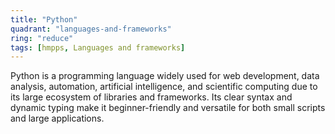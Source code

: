```yaml
---
title: "Python"
quadrant: "languages-and-frameworks"
ring: "reduce"
tags: [hmpps, Languages and frameworks]
---
```

Python is a programming language widely used for web development, data analysis, automation, artificial intelligence, and scientific computing due to its large ecosystem of libraries and frameworks. Its clear syntax and dynamic typing make it beginner-friendly and versatile for both small scripts and large applications.
